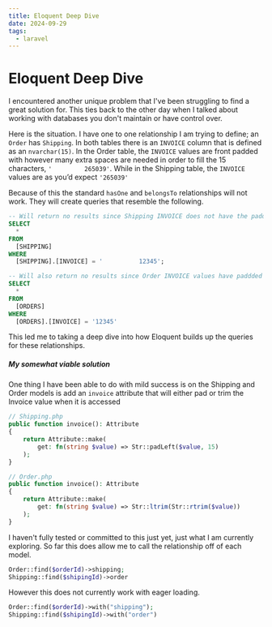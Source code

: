 ```yaml
---
title: Eloquent Deep Dive
date: 2024-09-29
tags:
  - laravel
---
```

# Eloquent Deep Dive
I encountered another unique problem that I've been struggling to find a great solution for. This ties back to the other day when I talked about working with databases you don't maintain or have control over.  

Here is the situation. I have one to one relationship I am trying to define; an `Order` has `Shipping`. In both tables there is an `INVOICE` column that is defined as an `nvarchar(15)`. In the Order table, the `INVOICE` values are front padded with however many extra spaces are needed in order to fill the 15 characters, `'         265039'`. While in the Shipping table, the `INVOICE` values are as you’d expect `'265039'`

Because of this the standard `hasOne` and `belongsTo` relationships will not work. They will create queries that resemble the following. 

```sql
-- Will return no results since Shipping INVOICE does not have the padding
SELECT
  *
FROM
  [SHIPPING]
WHERE
  [SHIPPING].[INVOICE] = '          12345';

-- Will also return no results since Order INVOICE values have paddded
SELECT
  *
FROM
  [ORDERS]
WHERE
  [ORDERS].[INVOICE] = '12345'
```


This led me to taking a deep dive into how Eloquent builds up the queries for these relationships. 
##### My somewhat viable solution
One thing I have been able to do with mild success is on the Shipping and Order models is add an `invoice` attribute that will either pad or trim the Invoice value when it is accessed
```php
// Shipping.php
public function invoice(): Attribute  
{  
    return Attribute::make(  
        get: fn(string $value) => Str::padLeft($value, 15)  
    );
}

// Order.php
public function invoice(): Attribute  
{  
    return Attribute::make(  
        get: fn(string $value) => Str::ltrim(Str::rtrim($value))  
    );
}
```

I haven't fully tested or committed to this just yet, just what I am currently exploring. So far this does allow me to call the relationship off of each model.
```php
Order::find($orderId)->shipping;
Shipping::find($shipingId)->order
```

However this does not currently work with eager loading.
```php
Order::find($orderId)->with("shipping");
Shipping::find($shipingId)->with("order")
```